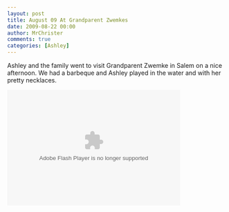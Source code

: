 ```yaml
---
layout: post
title: August 09 At Grandparent Zwemkes
date: 2009-08-22 00:00
author: MrChrister
comments: true
categories: [Ashley]
---
```

<p>Ashley and the family went to visit Grandparent Zwemke in Salem on a nice afternoon. We had a barbeque and Ashley played in the water and with her pretty necklaces.</p>
<p><embed type="application/x-shockwave-flash" src="http://picasaweb.google.com/s/c/bin/slideshow.swf" width="400" height="267" flashvars="host=picasaweb.google.com&amp;captions=1&amp;hl=en_US&amp;feat=flashalbum&amp;RGB=0x000000&amp;feed=http%3A%2F%2Fpicasaweb.google.com%2Fdata%2Ffeed%2Fapi%2Fuser%2Fwyseguys%2Falbumid%2F5375654151746957041%3Falt%3Drss%26kind%3Dphoto%26authkey%3DGv1sRgCIWAluLX2ZuUdQ%26hl%3Den_US" pluginspage="http://www.macromedia.com/go/getflashplayer" /></p>
